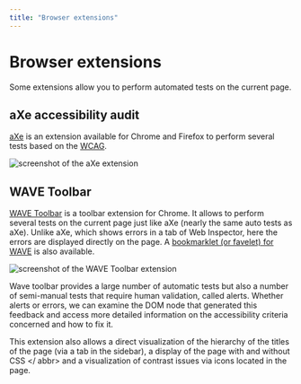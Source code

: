```yaml
---
title: "Browser extensions"
---
```


# Browser extensions

Some extensions allow you to perform automated tests on the current page.

## aXe accessibility audit
[aXe](http://www.deque.com/products/axe/) is an extension available for Chrome and Firefox to perform several tests based on the [WCAG](https://www.w3.org/WAI/intro/wcag).

![screenshot of the aXe extension](images/aXe.png)
&nbsp;

## WAVE Toolbar
[WAVE Toolbar](http://wave.webaim.org/extension/) is a toolbar extension for Chrome. It allows to perform several tests on the current page just like aXe (nearly the same auto tests as aXe). Unlike aXe, which shows errors in a tab of Web Inspector, here the errors are displayed directly on the page. A [bookmarklet (or favelet) for WAVE](http://wave.webaim.org/help) is also available.

![screenshot of the WAVE Toolbar extension](images/wave.png)


Wave toolbar provides a large number of automatic tests but also a number of semi-manual tests that require human validation, called alerts. Whether alerts or errors, we can examine the  <abbr>DOM</abbr> node that generated this feedback and access more detailed information on the accessibility criteria concerned and how to fix it.

This extension also allows a direct visualization of the hierarchy of the titles of the page (via a tab in the sidebar), a display of the page with and without <abbr> CSS </ abbr> and a visualization of contrast issues via icons located in the page.


